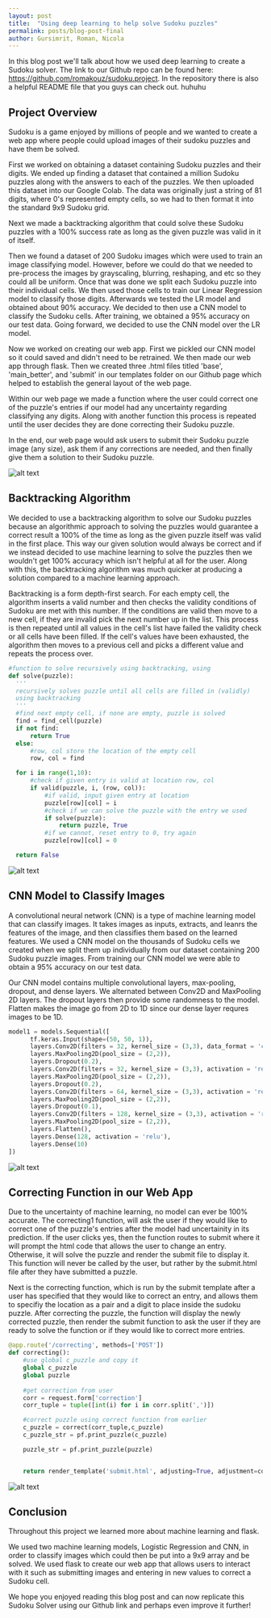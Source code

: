 ```yaml
---
layout: post
title:  "Using deep learning to help solve Sudoku puzzles"
permalink: posts/blog-post-final
author: Gursimrit, Roman, Nicola
---
```

In this blog post we'll talk about how we used deep learning to create a Sudoku solver. The link to our Github repo can be found here: https://github.com/romakouz/sudoku.project. In the repository there is also a helpful README file that you guys can check out. huhuhu 

## Project Overview
Sudoku is a game enjoyed by millions of people and we wanted to create a web app where people could upload images of their sudoku puzzles and have them be solved.

First we worked on obtaining a dataset containing Sudoku puzzles and their digits. We ended up finding a dataset that contained a million Sudoku puzzles along with the answers to each of the puzzles. 
We then uploaded this dataset into our Google Colab. The data was originally just a string of 81 digits, where 0's represented empty cells, so we had to then format it into the standard 9x9 Sudoku grid.

Next we made a backtracking algorithm that could solve these Sudoku puzzles with a 100% success rate as long as the given puzzle was valid in it of itself. 

Then we found a dataset of 200 Sudoku images which were used to train an image classifying model. However, before we could do that we
needed to pre-process the images by grayscaling, blurring, reshaping, and etc so they could all be uniform. Once that was done we split
each Sudoku puzzle into their individual cells. We then used those cells to train our Linear Regression model to classify those digits.
Afterwards we tested the LR model and obtained about 90% accuracy. We decided to then use a CNN model to classify the Sudoku cells. After
training, we obtained a 95% accuracy on our test data. Going forward, we decided to use the CNN model over the LR model.

Now we worked on creating our web app. First we pickled our CNN model so it could saved and didn't need to be retrained. We then
made our web app through flask. Then we created three .html files titled 'base', 'main_better', and 'submit' in our templates folder
on our Github page which helped to establish the general layout of the web page.

Within our web page we made a function where the user could correct one of the puzzle's entries if our model had any uncertainty regarding
classifying any digits. Along with another function this process is repeated until the user decides they are done correcting their
Sudoku puzzle.

In the end, our web page would ask users to submit their Sudoku puzzle image (any size), ask them if any corrections are needed, and then finally
give them a solution to their Sudoku puzzle.

![alt text](https://i.gyazo.com/3cab1370dbe42794c91338d4dbede146.png)

## Backtracking Algorithm

We decided to use a backtracking algorithm to solve our Sudoku puzzles because an algorithmic approach to solving the puzzles would guarantee a correct result a 100% of the time
as long as the given puzzle itself was valid in the first place. This way our given solution would always be correct and if we instead decided to use machine learning to solve the
puzzles then we wouldn't get 100% accuracy which isn't helpful at all for the user. Along with this, the backtracking algorithm was much quicker at producing a solution compared
to a machine learning approach. 

Backtracking is a form depth-first search. For each empty cell, the algorithm inserts a valid number and then checks the validity conditions of Sudoku are met with this number. If
the conditions are valid then move to a new cell, if they are invalid pick the next number up in the list. This process is then repeated until all values in the cell's list have 
failed the validity check or all cells have been filled. If the cell's values have been exhausted, the algorithm then moves to a previous cell and picks a different value and repeats 
the process over.

```python
#function to solve recursively using backtracking, using
def solve(puzzle):
  '''
  recursively solves puzzle until all cells are filled in (validly)
  using backtracking
  '''
  #find next empty cell, if none are empty, puzzle is solved
  find = find_cell(puzzle)
  if not find:
      return True
  else:
      #row, col store the location of the empty cell
      row, col = find

  for i in range(1,10):
      #check if given entry is valid at location row, col
      if valid(puzzle, i, (row, col)):
          #if valid, input given entry at location
          puzzle[row][col] = i
          #check if we can solve the puzzle with the entry we used
          if solve(puzzle):
              return puzzle, True
          #if we cannot, reset entry to 0, try again
          puzzle[row][col] = 0

  return False
```

![alt text](https://i.gyazo.com/fa67b6b19b4dd6157adc208832e07bee.png)

## CNN Model to Classify Images

A convolutional neural network (CNN) is a type of machine learning model that can classify images. It takes images as inputs, extracts, and leanrs the features of the image, and then classifies them
based on the learned features. We used a CNN model on the thousands of Sudoku cells we created when we split them up individually from our dataset containing 200 Sudoku puzzle images. From training our CNN 
model we were able to obtain a 95% accuracy on our test data.

Our CNN model contains multiple convolutional layers, max-pooling, dropout, and dense layers. We alternated between Conv2D and MaxPooling 2D layers. The dropout layers then provide some randomness to the model.
Flatten makes the image go from 2D to 1D since our dense layer requres images to be 1D.

```python
model1 = models.Sequential([
      tf.keras.Input(shape=(50, 50, 1)),
      layers.Conv2D(filters = 32, kernel_size = (3,3), data_format = 'channels_last', activation = 'relu', input_shape = (50,50,1)),
      layers.MaxPooling2D(pool_size = (2,2)),
      layers.Dropout(0.2),
      layers.Conv2D(filters = 32, kernel_size = (3,3), activation = 'relu'),
      layers.MaxPooling2D(pool_size = (2,2)),
      layers.Dropout(0.2),
      layers.Conv2D(filters = 64, kernel_size = (3,3), activation = 'relu'),
      layers.MaxPooling2D(pool_size = (2,2)),
      layers.Dropout(0.1),
      layers.Conv2D(filters = 128, kernel_size = (3,3), activation = 'relu'),
      layers.MaxPooling2D(pool_size = (2,2)),
      layers.Flatten(),
      layers.Dense(128, activation = 'relu'),
      layers.Dense(10)
])
```

![alt text](https://i.gyazo.com/1d9ef7a56fddbb32d384211f498d90b2.png)

## Correcting Function in our Web App

Due to the uncertainty of machine learning, no model can ever be 100% accurate. The correcting1 function, will ask the user if they would like to correct one of the puzzle's entries after the model had
uncertainity in its prediction. If the user clicks yes, then the function routes to submit where it will prompt the html code that allows the user to change an entry. Otherwise, it will solve the puzzle 
and render the submit file to display it. This function will never be called by the user, but rather by the submit.html file after they have submitted a puzzle. 

Next is the correcting function, which is run by the submit template after a user has specified that they would like to correct an entry, and allows them to specifiy the location as a pair and a digit to place 
inside the sudoku puzzle. After correcting the puzzle, the function will display the newly corrected puzzle, then render the submit function to ask the user if they are ready to solve the function or if they 
would like to correct more entries. 

```python
@app.route('/correcting', methods=['POST'])
def correcting():
    #use global c_puzzle and copy it
    global c_puzzle
    global puzzle
    
    #get correction from user
    corr = request.form['correction']
    corr_tuple = tuple([int(i) for i in corr.split(',')])

    #correct puzzle using correct function from earlier
    c_puzzle = correct(corr_tuple,c_puzzle)
    c_puzzle_str = pf.print_puzzle(c_puzzle)

    puzzle_str = pf.print_puzzle(puzzle)


    return render_template('submit.html', adjusting=True, adjustment=corr, new_puzzle=c_puzzle_str, old_puzzle=puzzle_str)
```

![alt text](https://i.gyazo.com/1cf565fccb8254c5eab9e0742a780505.png)

## Conclusion

Throughout this project we learned more about machine learning and flask.

We used two machine learning models, Logistic Regression and CNN, in order to classify images which could then be put into a 9x9 array and be solved.
We used flask to create our web app that allows users to interact with it such as submitting images and entering in new values to correct a Sudoku cell. 

We hope you enjoyed reading this blog post and can now replicate this Sudoku Solver using our Github link and perhaps even improve it further!


